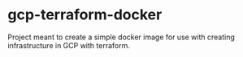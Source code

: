 # gcp-terraform-docker
Project meant to create a simple docker image for use with creating infrastructure in GCP with terraform.
